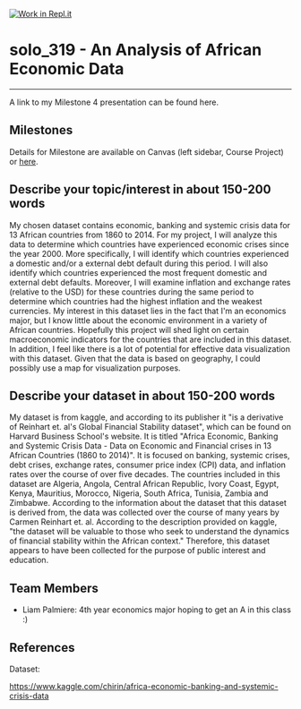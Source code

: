 [![Work in Repl.it](https://classroom.github.com/assets/work-in-replit-14baed9a392b3a25080506f3b7b6d57f295ec2978f6f33ec97e36a161684cbe9.svg)](https://classroom.github.com/online_ide?assignment_repo_id=312571&assignment_repo_type=GroupAssignmentRepo)
# solo_319 - **An Analysis of African Economic Data**

---

A link to my Milestone 4 presentation can be found here. 

## Milestones

Details for Milestone are available on Canvas (left sidebar, Course Project) or [here](https://firas.moosvi.com/courses/data301/project/milestone01.html).

## Describe your topic/interest in about 150-200 words

My chosen dataset contains economic, banking and systemic crisis data for 13 African countries from 1860 to 2014. For my project, I will analyze this data to determine which countries have experienced economic crises since the year 2000. More specifically, I will identify which countries experienced a domestic and/or a external debt default during this period. I will also identify which countries experienced the most frequent domestic and external debt defaults. Moreover, I will examine inflation and exchange rates (relative to the USD) for these countries during the same period to determine which countries had the highest inflation and the weakest currencies. My interest in this dataset lies in the fact that I'm an economics major, but I know little about the economic environment in a variety of African countries. Hopefully this project will shed light on certain macroeconomic indicators for the countries that are included in this dataset. In addition, I feel like there is a lot of potential for effective data visualization with this dataset. Given that the data is based on geography, I could possibly use a map for visualization purposes. 

## Describe your dataset in about 150-200 words

My dataset is from kaggle, and according to its publisher it "is a derivative of Reinhart et. al's Global Financial Stability dataset", which can be found on Harvard Business School's website. It is titled "Africa Economic, Banking and Systemic Crisis Data - Data on Economic and Financial crises in 13 African Countries (1860 to 2014)". It is focused on banking, systemic crises, debt crises, exchange rates, consumer price index (CPI) data, and inflation rates over the course of over five decades. The countries included in this dataset are Algeria, Angola, Central African Republic, Ivory Coast, Egypt, Kenya, Mauritius, Morocco, Nigeria, South Africa, Tunisia, Zambia and Zimbabwe. According to the information about the dataset that this dataset is derived from, the data was collected over the course of many years by Carmen Reinhart et. al. According to the description provided on kaggle, "the dataset will be valuable to those who seek to understand the dynamics of financial stability within the African context." Therefore, this dataset appears to have been collected for the purpose of public interest and education. 

## Team Members

- Liam Palmiere: 4th year economics major hoping to get an A in this class :)

## References

Dataset:

https://www.kaggle.com/chirin/africa-economic-banking-and-systemic-crisis-data
